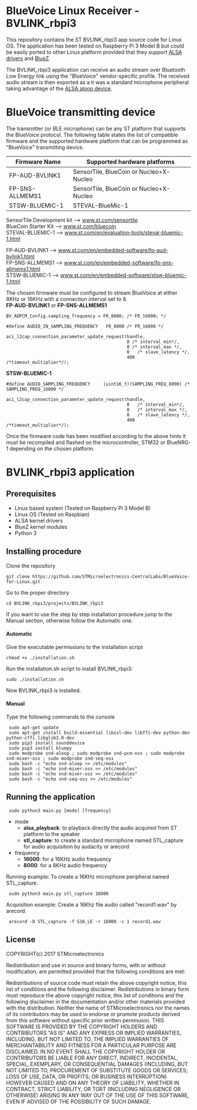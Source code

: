 # BlueVoice Linux Receiver - BVLINK_rbpi3

This repository contains the ST BVLINK_rbpi3 app source code for Linux OS. The application has been tested on Raspberry Pi 3 Model B but could be easily ported to other Linux platform provided that they support [ALSA drivers](https://www.alsa-project.org/main/index.php/Main_Page) and [BlueZ](www.bluez.org/).

The BVLINK_rbpi3 application can receive an audio stream over Bluetooth Low Energy link using the "BlueVoice" vendor-specific profile. The received audio stream is then exported as a it was a standard microphone peripheral taking advantage of the [ALSA aloop device](https://www.alsa-project.org/main/index.php/Matrix:Module-aloop).

# BlueVoice transmitting device
The transmitter (or BLE microphone) can be any ST platform that supports the BlueVoice protocol.
The following table states the list of compatible firmware and the supported hardware platform that can be programmed as "BlueVoice" transmitting device.

Firmware Name			|	Supported hardware platforms
----------------------- | -------------------------------------------------
FP-AUD-BVLINK1 			|	SensorTile, BlueCoin or Nucleo+X-Nucleo
FP-SNS-ALLMEMS1 		|	SensorTile, BlueCoin or Nucleo+X-Nucleo
STSW-BLUEMIC-1			|	STEVAL-BlueMic-1

SensorTile Development kit --> www.st.com/sensortile  
BlueCoin Starter Kit  --> www.st.com/bluecoin  
STEVAL-BLUEMIC-1    --> www.st.com/en/evaluation-tools/steval-bluemic-1.html  

FP-AUD-BVLINK1 		-->	www.st.com/en/embedded-software/fp-aud-bvlink1.html  
FP-SNS-ALLMEMS1 	--> www.st.com/en/embedded-software/fp-sns-allmems1.html  
STSW-BLUEMIC-1		--> www.st.com/en/embedded-software/stsw-bluemic-1.html  

The chosen firmware must be configured to stream BlueVoice at either 8KHz or 16KHz with a connection interval set to 8.  
__FP-AUD-BVLINK1__ or __FP-SNS-ALLMEMS1__  
```
BV_ADPCM_Config.sampling_frequency = FR_8000; /* FR_16000; */
```
```
#define AUDIO_IN_SAMPLING_FREQUENCY   FR_8000 /* FR_16000 */
```
```
aci_l2cap_connection_parameter_update_request(handle,
                                              8 /* interval_min*/,
                                              8 /* interval_max */,
                                              0   /* slave_latency */,
                                              400 /*timeout_multiplier*/);
```
__STSW-BLUEMIC-1__
```
#define AUDIO_SAMPLING_FREQUENCY     (uint16_t)(SAMPLING_FREQ_8000) /* SAMPLING_FREQ_16000 */ 
```
```
aci_l2cap_connection_parameter_update_request(handle,
                                              8   /* interval_min*/,
                                              8   /* interval_max */,
                                              0   /* slave_latency */,
                                              400 /*timeout_multiplier*/);
```
Once the firmware code has been modified according to the above hints it must be recompiled and flashed on the microcontroller, STM32 or BlueNRG-1 depending on the chosen platform.

# BVLINK_rbpi3 application
## Prerequisites

- Linux based system (Tested on Raspberry Pi 3 Model B)
- Linux OS (Tested on Raspbian)
- ALSA kernel drivers
- BlueZ kernel modules
- Python 3

## Installing procedure

Clone the repository
```
git clone https://github.com/STMicroelectronics-CentralLabs/BlueVoice-for-Linux.git
```
Go to the proper directory
```
cd BVLINK_rbpi3/projects/BVLINK_rbpi3
```
If you want to use the step by step installation procedure jump to the Manual section, otherwise follow the Automatic one.

#### Automatic
Give the executable permissions to the installation script
```
chmod +x ./installation.sh 
```
Run the installation.sh script to install BVLINK_rbpi3:
```
sudo ./installation.sh 
```
 Now BVLINK_rbpi3 is installed. 
#### Manual 
Type the following commands to the console
```
 sudo apt-get update
 sudo apt-get install build-essential libssl-dev libffi-dev python-dev python-cffi libglib2.0-dev
 sudo pip3 install sounddevice
 sudo pip3 install bluepy
 sudo modprobe snd-aloop ; sudo modprobe snd-pcm-oss ; sudo modprobe snd-mixer-oss ; sudo modprobe snd-seq-oss
 sudo bash -c "echo snd-aloop >> /etc/modules"
 sudo bash -c "echo snd-mixer-oss >> /etc/modules"
 sudo bash -c "echo snd-mixer-oss >> /etc/modules"
 sudo bash -c "echo snd-seq-oss >> /etc/modules"
```

## Running the application
```
 sudo python3 main.py [mode] [frequency]
```
- mode
    - __alsa_playback__: to playback directly the audio acquired from ST platform to the speaker
    - __stl_capture__: to create a standard microphone named STL_capture for audio acquisition by audacity or arecord
- frequency
    - __16000__: for a 16KHz audio frequency
    - __8000__: for a 8KHz audio frequency

Running example:
To create a 16KHz microphone peripheral named STL_capture.
```
 sudo python3 main.py stl_capture 16000
```

Acquisition example:
Create a 16Khz file audio called "record1.wav" by arecord.
```
 arecord -D STL_capture -f S16_LE -r 16000 -c 1 record1.wav
```

## License

COPYRIGHT(c) 2017 STMicroelectronics

Redistribution and use in source and binary forms, with or without modification, are permitted provided that the following conditions are met:

Redistributions of source code must retain the above copyright notice, this list of conditions and the following disclaimer.
Redistributions in binary form must reproduce the above copyright notice, this list of conditions and the following disclaimer in the documentation and/or other materials provided with the distribution.
Neither the name of STMicroelectronics nor the names of its contributors may be used to endorse or promote products derived from this software without specific prior written permission.
THIS SOFTWARE IS PROVIDED BY THE COPYRIGHT HOLDERS AND CONTRIBUTORS "AS IS" AND ANY EXPRESS OR IMPLIED WARRANTIES, INCLUDING, BUT NOT LIMITED TO, THE IMPLIED WARRANTIES OF MERCHANTABILITY AND FITNESS FOR A PARTICULAR PURPOSE ARE DISCLAIMED. IN NO EVENT SHALL THE COPYRIGHT HOLDER OR CONTRIBUTORS BE LIABLE FOR ANY DIRECT, INDIRECT, INCIDENTAL, SPECIAL, EXEMPLARY, OR CONSEQUENTIAL DAMAGES (INCLUDING, BUT NOT LIMITED TO, PROCUREMENT OF SUBSTITUTE GOODS OR SERVICES; LOSS OF USE, DATA, OR PROFITS; OR BUSINESS INTERRUPTION) HOWEVER CAUSED AND ON ANY THEORY OF LIABILITY, WHETHER IN CONTRACT, STRICT LIABILITY, OR TORT (INCLUDING NEGLIGENCE OR OTHERWISE) ARISING IN ANY WAY OUT OF THE USE OF THIS SOFTWARE, EVEN IF ADVISED OF THE POSSIBILITY OF SUCH DAMAGE.
